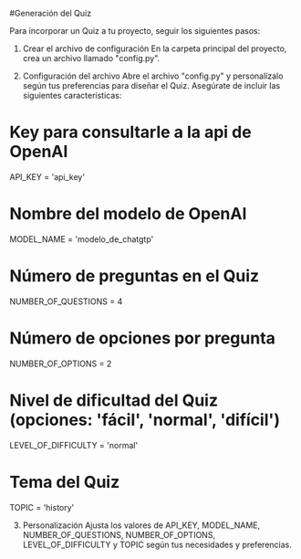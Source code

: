 #Generación del Quiz

Para incorporar un Quiz a tu proyecto, seguir los siguientes pasos:

1. Crear el archivo de configuración
En la carpeta principal del proyecto, crea un archivo llamado "config.py".

2. Configuración del archivo
Abre el archivo "config.py" y personalízalo según tus preferencias para diseñar el Quiz. Asegúrate de incluir las siguientes características:


# Key para consultarle a la api de OpenAI
API_KEY = 'api_key'

# Nombre del modelo de OpenAI
MODEL_NAME = 'modelo_de_chatgtp'

# Número de preguntas en el Quiz
NUMBER_OF_QUESTIONS = 4

# Número de opciones por pregunta
NUMBER_OF_OPTIONS = 2

# Nivel de dificultad del Quiz (opciones: 'fácil', 'normal', 'difícil')
LEVEL_OF_DIFFICULTY = 'normal'

# Tema del Quiz
TOPIC = 'history'

3. Personalización
Ajusta los valores de API_KEY, MODEL_NAME, NUMBER_OF_QUESTIONS, NUMBER_OF_OPTIONS, LEVEL_OF_DIFFICULTY y TOPIC según tus necesidades y preferencias.